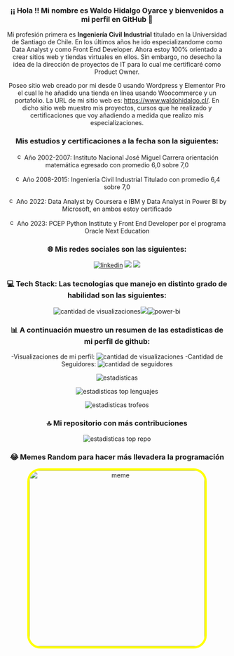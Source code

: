 <!---
Repositorio de readme.md de nombre de usuario anterior


-->
<h3 align="center">¡¡ Hola !! Mi nombre es Waldo Hidalgo Oyarce y bienvenidos a mi perfil en GitHub 👋</h3>
<p align="center"> Mi profesión primera es <b>Ingeniería Civil Industrial</b> titulado en la Universidad de Santiago de Chile. En los últimos años he ido especializandome como Data Analyst y como Front End Developer. Ahora estoy 100% orientado a crear sitios web y tiendas virtuales en ellos. Sin embargo, no desecho la idea de la dirección de proyectos de IT para lo cual me certificaré como Product Owner.</p>
<p align="center"> Poseo sitio web creado por mi desde 0 usando Wordpress y Elementor Pro el cual le he añadido una tienda en línea usando Woocommerce y un portafolio. La URL de mi sitio web es: <a href="https://www.waldohidalgo.cl/" target="_blank" rel="noopener">https://www.waldohidalgo.cl/</a>. En dicho sitio web muestro mis proyectos, cursos que he realizado y certificaciones que voy añadiendo a medida que realizo mis especializaciones.</p>

<h3 align="center">Mis estudios y certificaciones a la fecha son la siguientes:</h3>

<p align="center"><img style="width:16px" src="https://img.icons8.com/emoji/48/check-mark-emoji.png" alt="check-mark-emoji"/> Año 2002-2007: Instituto Nacional José Miguel Carrera orientación matemática egresado con promedio 6,0 sobre 7,0</p>
<p align="center"><img style="width:16px" src="https://img.icons8.com/emoji/48/check-mark-emoji.png" alt="check-mark-emoji"/> Año 2008-2015: Ingeniería Civil Industrial Titulado con promedio 6,4 sobre 7,0</p>
<p align="center"><img style="width:16px" src="https://img.icons8.com/emoji/48/check-mark-emoji.png" alt="check-mark-emoji"/> Año 2022: Data Analyst by Coursera e IBM y Data Analyst in Power BI by Microsoft, en ambos estoy certificado</p>
<p align="center"><img style="width:16px" src="https://img.icons8.com/emoji/48/check-mark-emoji.png" alt="check-mark-emoji"/> Año 2023: PCEP Python Institute y Front End Developer por el programa Oracle Next Education</p>

<h3 align="center">🌐 Mis redes sociales son las siguientes:</h3>

<div align="center">
<a href="https://www.linkedin.com/in/waldo-hidalgo-oyarce/" target="_blank" rel="noopener"><img src="https://img.shields.io/badge/LinkedIn-%230077B5.svg?logo=linkedin&logoColor=white" alt="linkedin"/></a>
<a href="https://www.instagram.com/clasestutoriaswaldo" target="_blank" rel="noopener"><img src="https://img.shields.io/badge/Instagram-%23E4405F.svg?logo=Instagram&logoColor=white"  /></a>
<a href="https://www.facebook.com/waldohidalgooyarcej" target="_blank" rel="noopener"><img src="https://img.shields.io/badge/Facebook-%231877F2.svg?logo=Facebook&logoColor=white"  /></a></div>

 <h3 align="center" >💻 Tech Stack: Las tecnologías que manejo en distinto grado de habilidad son las siguientes:</h3>

<p align="center">
<img style='margin-bottom:-5px,width:50px'src="https://skillicons.dev/icons?i=html,css,py,js,react,git,figma" alt='cantidad de visualizaciones'/><img  src="https://icongr.am/devicon/wordpress-original.svg?size=50&color=currentColor"/><img  src="https://img.icons8.com/color/48/power-bi.png" alt="power-bi"/></p>

<h3 align="center">📊 A continuación muestro un resumen de las estadisticas de mi perfil de github:</h3>

<p align="center">-Visualizaciones de mi perfil: <img style='margin-bottom:-5px'src="https://visitcount.itsvg.in/api?id=Waldo-analista&icon=0&color=3" alt='cantidad de visualizaciones'/>     -Cantidad de Seguidores: <img style='margin-bottom:-5px'src="https://img.shields.io/github/followers/Waldo-analista" alt='cantidad de seguidores'/></p>

<p align="center"><img src="https://github-readme-stats.vercel.app/api?username=Waldo-analista&theme=chartreuse-dark&show_icons=true&hide_border=true&count_private=true" alt='estadisticas'/></p>

<p align="center"><img src="https://github-readme-stats.vercel.app/api/top-langs/?username=Waldo-analista&theme=chartreuse-dark&show_icons=true&hide_border=true&layout=compact" alt='estadisticas top lenguajes'/></p>

<p align="center"><img src="https://github-profile-trophy.vercel.app/?username=Waldo-analista&theme=onedark&no-frame=false&no-bg=true&margin-w=4" alt='estadisticas trofeos'/></p>

<h3 align="center">🔝 Mi repositorio con más contribuciones</h3>

<p align="center"><img src="https://github-contributor-stats.vercel.app/api?username=Waldo-analista&limit=5&theme=dracula&combine_all_yearly_contributions=true" alt='estadisticas top repo'/></p>

<h3 align="center"> 😂 Memes Random para hacer más llevadera la programación</h3>

<p align="center"><img style="width:400px;border:5px solid yellow;border-radius:30px" src="https://randommeme-five.vercel.app/" alt='meme'/></p>

<!--
**Waldo-analista/Waldo-analista** is a ✨ _special_ ✨ repository because its `README.md` (this file) appears on your GitHub profile.

Here are some ideas to get you started:

- 🔭 I’m currently working on ...
- 🌱 I’m currently learning ...
- 👯 I’m looking to collaborate on ...
- 🤔 I’m looking for help with ...
- 💬 Ask me about ...
- 📫 How to reach me: ...
- 😄 Pronouns: ...
- ⚡ Fun fact: ...
-->
